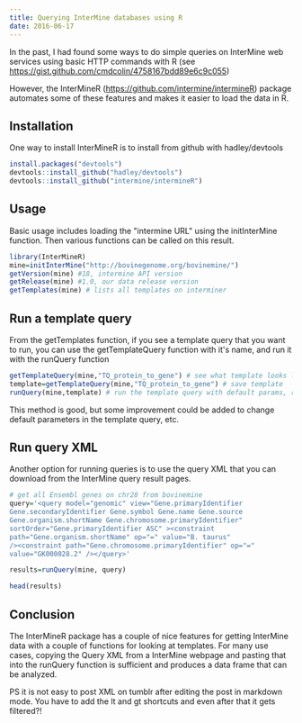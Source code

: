 ```yaml
---
title: Querying InterMine databases using R
date: 2016-06-17
---
```


In the past, I had found some ways to do simple queries on InterMine web
services using basic HTTP commands with R (see
https://gist.github.com/cmdcolin/4758167bdd89e6c9c055)

However, the InterMineR (https://github.com/intermine/intermineR) package
automates some of these features and makes it easier to load the data in R.

## Installation

One way to install InterMineR is to install from github with hadley/devtools

```r
install.packages("devtools")
devtools::install_github("hadley/devtools")
devtools::install_github("intermine/intermineR")
```

## Usage

Basic usage includes loading the "intermine URL" using the initInterMine
function. Then various functions can be called on this result.

```r
library(InterMineR)
mine=initInterMine("http://bovinegenome.org/bovinemine/")
getVersion(mine) #18, intermine API version
getRelease(mine) #1.0, our data release version
getTemplates(mine) # lists all templates on interminer
```

## Run a template query

From the getTemplates function, if you see a template query that you want to
run, you can use the getTemplateQuery function with it's name, and run it with
the runQuery function

```r
getTemplateQuery(mine,"TQ_protein_to_gene") # see what template looks like
template=getTemplateQuery(mine,"TQ_protein_to_gene") # save template
runQuery(mine,template) # run the template query with default params, receive data.frame
```

This method is good, but some improvement could be added to change default
parameters in the template query, etc.

## Run query XML

Another option for running queries is to use the query XML that you can download
from the InterMine query result pages.

```r
# get all Ensembl genes on chr28 from bovinemine
query='<query model="genomic" view="Gene.primaryIdentifier
Gene.secondaryIdentifier Gene.symbol Gene.name Gene.source
Gene.organism.shortName Gene.chromosome.primaryIdentifier"
sortOrder="Gene.primaryIdentifier ASC" ><constraint
path="Gene.organism.shortName" op="=" value="B. taurus"
/><constraint path="Gene.chromosome.primaryIdentifier" op="="
value="GK000028.2" /></query>'

results=runQuery(mine, query)

head(results)
```

## Conclusion

The InterMineR package has a couple of nice features for getting InterMine data
with a couple of functions for looking at templates. For many use cases, copying
the Query XML from a InterMine webpage and pasting that into the runQuery
function is sufficient and produces a data frame that can be analyzed.

PS it is not easy to post XML on tumblr after editing the post in markdown mode.
You have to add the lt and gt shortcuts and even after that it gets filtered?!
